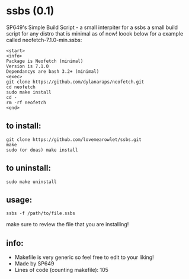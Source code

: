 # ssbs (0.1)
SP649's Simple Build Script - a small interpiter for a ssbs a small build script for any distro that is minimal as of now! loook below for a example called neofetch-7.1.0-min.ssbs:
```
<start>
<info>
Package is Neofetch (minimal)
Version is 7.1.0
Dependancys are bash 3.2+ (minimal) 
<exec>
git clone https://github.com/dylanaraps/neofetch.git
cd neofetch
sudo make install
cd -
rm -rf neofetch
<end>
```
## to install:
```
git clone https://github.com/lovemearowlet/ssbs.git
make
sudo (or doas) make install
```
## to uninstall:
```
sudo make uninstall
```
## usage:
```
ssbs -f /path/to/file.ssbs
```
make sure to review the file that you are installing!
## info:
- Makefile is very generic so feel free to edit to your liking!
- Made by SP649
- Lines of code (counting makefile): 105
